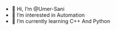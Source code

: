 - 👋 Hi, I’m @Umer-Sani
- 👀 I’m interested in Automation
- 🌱 I’m currently learning C++ And Python

<!---
Umer-Sani/Umer-Sani is a ✨ special ✨ repository because its `README.md` (this file) appears on your GitHub profile.
You can click the Preview link to take a look at your changes.
--->
